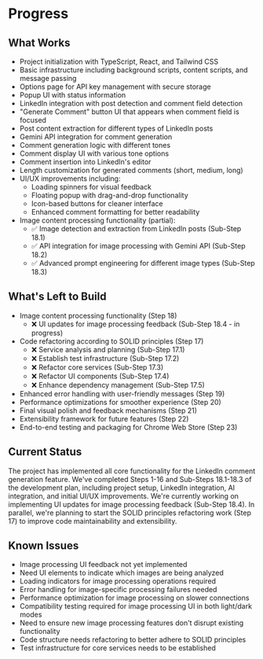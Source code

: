 # Progress

## What Works
- Project initialization with TypeScript, React, and Tailwind CSS
- Basic infrastructure including background scripts, content scripts, and message passing
- Options page for API key management with secure storage
- Popup UI with status information
- LinkedIn integration with post detection and comment field detection
- "Generate Comment" button UI that appears when comment field is focused
- Post content extraction for different types of LinkedIn posts
- Gemini API integration for comment generation
- Comment generation logic with different tones
- Comment display UI with various tone options
- Comment insertion into LinkedIn's editor
- Length customization for generated comments (short, medium, long)
- UI/UX improvements including:
  - Loading spinners for visual feedback
  - Floating popup with drag-and-drop functionality
  - Icon-based buttons for cleaner interface
  - Enhanced comment formatting for better readability
- Image content processing functionality (partial):
  - ✅ Image detection and extraction from LinkedIn posts (Sub-Step 18.1)
  - ✅ API integration for image processing with Gemini API (Sub-Step 18.2)
  - ✅ Advanced prompt engineering for different image types (Sub-Step 18.3)

## What's Left to Build
- Image content processing functionality (Step 18)
  - ❌ UI updates for image processing feedback (Sub-Step 18.4 - in progress)
- Code refactoring according to SOLID principles (Step 17)
  - ❌ Service analysis and planning (Sub-Step 17.1)
  - ❌ Establish test infrastructure (Sub-Step 17.2)
  - ❌ Refactor core services (Sub-Step 17.3)
  - ❌ Refactor UI components (Sub-Step 17.4)
  - ❌ Enhance dependency management (Sub-Step 17.5)
- Enhanced error handling with user-friendly messages (Step 19)
- Performance optimizations for smoother experience (Step 20)
- Final visual polish and feedback mechanisms (Step 21)
- Extensibility framework for future features (Step 22)
- End-to-end testing and packaging for Chrome Web Store (Step 23)

## Current Status
The project has implemented all core functionality for the LinkedIn comment generation feature. We've completed Steps 1-16 and Sub-Steps 18.1-18.3 of the development plan, including project setup, LinkedIn integration, AI integration, and initial UI/UX improvements. We're currently working on implementing UI updates for image processing feedback (Sub-Step 18.4). In parallel, we're planning to start the SOLID principles refactoring work (Step 17) to improve code maintainability and extensibility.

## Known Issues
- Image processing UI feedback not yet implemented
- Need UI elements to indicate which images are being analyzed
- Loading indicators for image processing operations required
- Error handling for image-specific processing failures needed
- Performance optimization for image processing on slower connections
- Compatibility testing required for image processing UI in both light/dark modes
- Need to ensure new image processing features don't disrupt existing functionality
- Code structure needs refactoring to better adhere to SOLID principles
- Test infrastructure for core services needs to be established
